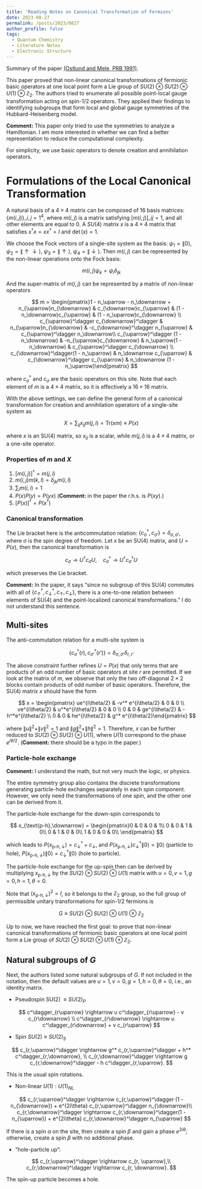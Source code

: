 ```yaml
---
title: 'Reading Notes on Canonical Transformation of Fermions'
date: 2023-08-27
permalink: /posts/2023/0827
author_profile: false
tags:
  - Quantum Chemistry
  - Literature Notes
  - Electronic Structure
---
```


Summary of the paper
[(Ostlund and Mele, PRB 1991)](https://journals.aps.org/prb/abstract/10.1103/PhysRevB.44.12413).

This paper proved that non-linear canonical transformations of fermionic basic operators at one local point form a Lie group of $SU(2) \otimes SU(2) \otimes U(1) \otimes \mathbb{Z}_2$. The authors tried to enumerate all possible point-local gauge transformation acting on spin-1/2 operators. They applied their findings to identifying subgroups that form local and global gauge symmetries of the Hubbard-Heisenberg model.

**Comment:** This paper only tried to use the symmetries to analyze a Hamiltonian. I am more interested in whether we can find a better representation to reduce the computational complexity.

For simplicity, we use basic operators to denote creation and annihilation operators. 

# Formulations of the Local Canonical Transformation

A natural basis of a $4\times 4$ matrix can be composed of 16 basis matrices: $\{m(i,j)\}\_{i,j=1}^4$, where $m(i,j)$ is a matrix satisfying $[m(i,j)]\_{ij} = 1$, and all other elements are equal to 0. A $SU(4)$ matrix $x$ is a $4\times 4$ matrix that satisfies $x^\dagger x = x x^\dagger = I$ and $\det(x) = 1$.

We choose the Fock vectors of a single-site system as the basis: $\psi_1 = \|0\rangle$, $\psi_2 = \|\uparrow\downarrow\rangle$, $\psi_3 = \|\uparrow\rangle$, $\psi_4 = \|\downarrow\rangle$. Then $m(i,j)$ can be represented by the non-linear operations onto the Fock basis:

$$
m(i,j) \psi_k = \psi_i \delta_{jk}
$$

And the super-matrix of $m(i,j)$ can be represented by a matrix of non-linear operators

 

$$
m = \begin{pmatrix}1 - n_\uparrow - n_\downarrow + n_{\uparrow}n_{\downarrow} & c_{\downarrow}c_{\uparrow} & (1 - n_\downarrow)c_{\uparrow} & (1 - n_\uparrow)c_{\downarrow} \\ c_{\uparrow}^\dagger c_{\downarrow}^\dagger &  n_{\uparrow}n_{\downarrow} & -c_{\downarrow}^\dagger n_{\uparrow} & c_{\uparrow}^\dagger n_\downarrow\\ c_{\uparrow}^\dagger (1 - n_\downarrow) & -n_{\uparrow}c_{\downarrow} & n_\uparrow(1 - n_\downarrow) & c_{\uparrow}^\dagger c_{\downarrow} \\ c_{\downarrow}^\dagger(1 - n_\uparrow) & n_\downarrow c_{\uparrow} & c_{\downarrow}^\dagger c_{\uparrow} & n_\downarrow (1 - n_\uparrow)\end{pmatrix}
$$

where $c^\dagger_\sigma$ and $c_\sigma$ are the basic operators on this site. Note that each element of $m$ is a $4\times 4$ matrix, so it is effectively a $16\times 16$ matrix.

With the above settings, we can define the general form of a canonical transformation for creation and annihilation operators of a single-site system as

$$
X = \sum_{ij} x_{ij} m(j,i) = \text{Tr}(xm) \equiv P(x)
$$

where $x$ is an SU(4) matrix, so $x_{ij}$ is a scalar, while $m(j,i)$ is a $4\times 4$ matrix, or a one-site operator. 

### Properties of $m$ and $X$

1. $[m(i,j)]^\dagger = m(j, i)$
2. $m(i,j)m(k,l) = \delta_{jk}m(i,l)$
3. $\sum_{i}m(i,i) = 1$
4. $P(x)P(y) = P(yx)$ (**Comment:** in the paper the r.h.s. is $P(xy)$.)
5. $[P(x)]^\dagger = P(x^\dagger)$

### Canonical transformation

The Lie bracket here is the anticommutation relation: $\{c_\sigma^\dagger, c_{\sigma'}\} = \delta_{\sigma,\sigma'}$, where $\sigma$ is the spin degree of freedom. Let $x$ be an SU(4) matrix, and $U = P(x)$, then the canonical transformation is

$$
c_\sigma \rightarrow U^\dagger c_\sigma U, \quad c_\sigma^\dagger \rightarrow U^\dagger c_\sigma^\dagger U
$$

which preserves the Lie bracket. 

**Comment:** In the paper, it says “since no subgroup of this SU(4) commutes with all of $\{c_\uparrow^\dagger, c_\downarrow^\dagger, c_\uparrow, c_\downarrow\}$, there is a one-to-one relation between elements of SU(4) and the point-localized canonical transformations.” I do not understand this sentence.

## Multi-sites

The anti-commutation relation for a multi-site system is

$$
\{c_{\sigma}^\dagger(r), c_{\sigma'}^\dagger(r')\} = \delta_{\sigma, \sigma'}\delta_{r,r'}
$$

The above constraint further refines $U = P(x)$ that only terms that are products of an odd number of basic operators at site $r$ are permitted. If we look at the matrix of $m$, we observe that only the two off-diagonal $2\times 2$ blocks contain products of odd number of basic operators. Therefore, the SU(4) matrix $x$ should have the form

$$
x = \begin{pmatrix} ue^{i\theta/2} & -v^* e^{i\theta/2} & 0 & 0 \\ ve^{i\theta/2} & u^*e^{i\theta/2} & 0 & 0 \\ 0 & 0 & ge^{i\theta/2} & -h^*e^{i\theta/2} \\ 0 & 0 & he^{i\theta/2} & g^* e^{i\theta/2}\end{pmatrix}
$$

where $\|u\|^2 + \|v\|^2 = 1$  and $\|g\|^2 + \|h\|^2 = 1$. Therefore, $x$ can be further reduced to $SU(2) \otimes SU(2) \otimes U(1)$, where $U(1)$ correspond to the phase $e^{i\theta/2}$.  (**Comment:** there should be a typo in the paper.)

### Particle-hole exchange

**Comment:** I understand the math, but not very much the logic, or physics.

The entire symmetry group also contains the discrete transformations generating particle-hole exchanges separately in each spin component. However, we only need the transformations of one spin, and the other one can be derived from it.

The particle-hole exchange for the down-spin corresponds to 

$$
x_{\text{p-h},\downarrow} = \begin{pmatrix}0 & 0 & 0 & 1\\ 0 & 0 & 1 & 0\\ 0 & 1 & 0 & 0\\ 1 & 0 & 0 & 0\\ \end{pmatrix}
$$

which leads to $P(x_{\text{p-h},\downarrow}) = c_\downarrow^\dagger + c_\downarrow$, and $P(x_{\text{p-h},\downarrow}) c_{\downarrow}^\dagger \|0\rangle = \|0\rangle$ (particle to hole), $P(x_{\text{p-h},\downarrow})  \|0\rangle = c_{\downarrow}^\dagger\|0\rangle$ (hole to particle).

The particle-hole exchange for the up-spin then can be derived by multiplying $x_{\text{p-h},\downarrow}$ by the $SU(2) \otimes SU(2) \otimes U(1)$ matrix with $u = 0, v = 1, g = 0, h = 1, \theta = 0$. 

Note that  $(x_{\text{p-h},\downarrow})^2 = I$, so it belongs to the $\mathbb{Z}_2$ group, so the full group of permissible unitary transformations for spin-1/2 fermions is 

$$
G \equiv SU(2) \otimes SU(2) \otimes U(1) \otimes \mathbb{Z}_2
$$

Up to now, we have reached the first goal: to prove that non-linear canonical transformations of fermionic basic operators at one local point form a Lie group of $SU(2) \otimes SU(2) \otimes U(1) \otimes \mathbb{Z}_2$. 

## Natural subgroups of $G$

Next, the authors listed some natural subgroups of $G$. If not included in the notation, then the default values are $u = 1, v = 0, g = 1, h = 0, \theta = 0$, i.e., an identity matrix.

- Pseudospin SU(2) $\equiv SU(2)_P$

$$
c^\dagger_{r\uparrow} \rightarrow u c^\dagger_{r\uparrow} - v c_{r\downarrow} \\ c^\dagger_{r\downarrow} \rightarrow u c^\dagger_{r\downarrow} + v c_{r\uparrow} 
$$


- Spin $SU(2) \equiv SU(2)_S$

$$
c_{r,\uparrow}^\dagger \rightarrow g^* c_{r,\uparrow}^\dagger + h^* c^\dagger_{r,\downarrow}, \\ c_{r,\downarrow}^\dagger \rightarrow g c_{r,\downarrow}^\dagger - h c^\dagger_{r,\uparrow}.
$$

This is the usual spin rotations.

- Non-linear $U(1): U(1)_{NL}$

$$
c_{r,\uparrow}^\dagger \rightarrow c_{r,\uparrow}^\dagger (1 - n_{\downarrow}) + e^{2i\theta} c_{r,\uparrow}^\dagger n_{\downarrow}\\
c_{r,\downarrow}^\dagger  \rightarrow c_{r,\downarrow}^\dagger(1 - n_{\uparrow}) + e^{2i\theta} c_{r,\downarrow}^\dagger n_{\uparrow}
$$

If there is a spin $\alpha$ on the site, then create a spin $\beta$ and gain a phase $e^{2i\theta}$; otherwise, create a spin $\beta$ with no additional phase.

- “hole-particle up”:

$$
c_{r,\uparrow}^\dagger \rightarrow c_{r, \uparrow},\\  c_{r,\downarrow}^\dagger \rightarrow c_{r, \downarrow}.
$$

The spin-up particle becomes a hole.

